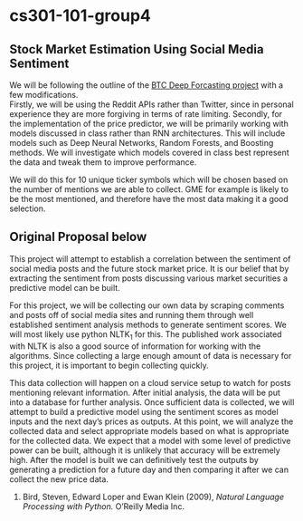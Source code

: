 # cs301-101-group4

## Stock Market Estimation Using Social Media Sentiment

We will be following the outline of the [BTC Deep Forcasting project](https://pantelis.github.io/cs634/docs/common/projects/btc-forecasting/) with a few modifications.  
Firstly, we will be using the Reddit APIs rather than Twitter, since in personal experience they are more forgiving in terms of rate limiting.  Secondly, for the implementation of the price predictor, we will be primarily working with models discussed in class rather than RNN architectures.  This will include models such as Deep Neural Networks, Random Forests, and Boosting methods.  We will investigate which models covered in class best represent the data and tweak them to improve performance.

We will do this for 10 unique ticker symbols which will be chosen based on the number of mentions we are able to collect.  GME for example is likely to be the most mentioned, and therefore have the most data making it a good selection.

## Original Proposal below

This project will attempt to establish a correlation between the sentiment of social media posts and the future stock market price.  It is our belief that by extracting the sentiment from posts discussing various market securities a predictive model can be built.  

For this project, we will be collecting our own data by scraping comments and posts off of social media sites and running them through well established sentiment analysis methods to generate sentiment scores.  We will most likely use python NLTK<sub>1</sub> for this.  The published work associated with NLTK is also a good source of information for working with the algorithms.  Since collecting a large enough amount of data is necessary for this project, it is important to begin collecting quickly.

This data collection will happen on a cloud service setup to watch for posts mentioning relevant information.  After initial analysis, the data will be put into a database for further analysis.  Once sufficient data is collected, we will attempt to build a predictive model using the sentiment scores as model inputs and the next day’s prices as outputs.  At this point, we will analyze the collected data and select appropriate models based on what is appropriate for the collected data. We expect that a model with some level of predictive power can be built, although it is unlikely that accuracy will be extremely high.  After the model is built we can definitively test the outputs by generating a prediction for a future day and then comparing it after we can collect the new price data.

1. Bird, Steven, Edward Loper and Ewan Klein (2009), _Natural Language Processing with Python._ O’Reilly Media Inc.
